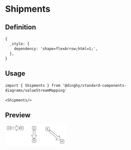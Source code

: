 # Shipments

## Definition

```
{
  _style: { 
    dependency: 'shape=flexArrow;html=1;',
  },
}
```

## Usage

```
import { Shipments } from '@dinghy/standard-components-diagrams/valueStreamMapping'

<Shipments/>
```

## Preview

<img src="./shipments.png" width="200"/>
